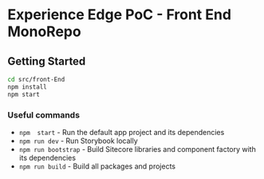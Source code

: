# Experience Edge PoC - Front End MonoRepo

## Getting Started

```bash
cd src/front-End
npm install
npm start
````

### Useful commands

- `npm  start` - Run the default app project and its dependencies
- `npm run dev` - Run Storybook locally
- `npm run bootstrap` - Build Sitecore libraries and component factory with its dependencies
- `npm run build` - Build all packages and projects